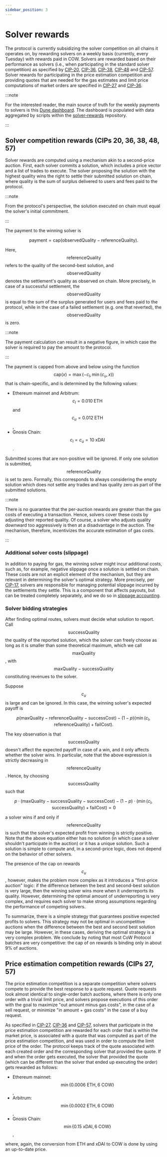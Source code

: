 ```yaml
---
sidebar_position: 3
---
```


# Solver rewards

The protocol is currently subsidizing the solver competition on all chains it operates on, by rewarding solvers on a weekly basis (currently, every Tuesday) with rewards paid in COW. Solvers are rewarded based on their performance as solvers (i.e., when participating in the standard solver competition) as specified by [CIP-20](https://snapshot.org/#/cow.eth/proposal/0x2d3f9bd1ea72dca84b03e97dda3efc1f4a42a772c54bd2037e8b62e7d09a491f), [CIP-36](https://snapshot.org/#/cow.eth/proposal/0x4e58f9c1208121c0e06282b5541b458bc8c8b76090263e25448848f3194df986), [CIP-38](https://snapshot.org/#/cow.eth/proposal/0xfb81daea9be89f4f1c251d53fd9d1481129b97c6f38caaddc42af7f3ce5a52ec), [CIP-48](https://snapshot.org/#/cow.eth/proposal/0x563ab9a66265ad72c47a8e55f620f927685dd07d4d49f6d1812905c683f05805) and [CIP-57](https://snapshot.box/#/s:cow.eth/proposal/0x46d4fea1492207cf400fcb7a01141a7d4c730791d658cc77236941fc9eb7dccb). Solver rewards for participating in the price estimation competition and providing quotes that are needed for the gas estimates and limit price computations of market orders are specified in [CIP-27](https://snapshot.org/#/cow.eth/proposal/0x64e061568e86e8d2eec344d4a892e4126172b992cabe59a0b24c51c4c7e6cc33) and [CIP-36](https://snapshot.org/#/cow.eth/proposal/0x4e58f9c1208121c0e06282b5541b458bc8c8b76090263e25448848f3194df986).


:::note

For the interested reader, the main source of truth for the weekly payments to solvers is this [Dune dashboard](https://dune.com/cowprotocol/cow-solver-rewards). The dashboard is populated with data aggregated by scripts within the [solver-rewards](https://github.com/cowprotocol/solver-rewards) repository.

:::

## Solver competition rewards (CIPs 20, 36, 38, 48, 57)

Solver rewards are computed using a mechanism akin to a second-price auction. First, each solver commits a solution, which includes a price vector and a list of trades to execute. The solver proposing the solution with the highest quality wins the right to settle their submitted solution on chain, where quality is the sum of surplus delivered to users and fees paid to the protocol.

:::note

From the protocol's perspective, the solution executed on chain must equal the solver's initial commitment.

:::

The payment to the winning solver is

$$
\textrm{payment} = \textrm{cap}(\textrm{observedQuality} - \textrm{referenceQuality}).
$$

Here, $$\textrm{referenceQuality}$$ refers to the quality of the second-best solution, and $$\textrm{observedQuality}$$ denotes the settlement's quality as observed on chain. More precisely, in case of a successful settlement, the $$\textrm{observedQuality}$$ is equal to the sum of the surplus generated for users and fees paid to the protocol, while in the case of a failed settlement (e.g. one that reverted), the $$\textrm{observedQuality}$$ is zero.

:::note

The payment calculation can result in a negative figure, in which case the solver is required to pay the amount to the protocol.

:::

The payment is capped from above and below using the function $$\textrm{cap}(x) = \max(-c_l, \min(c_u, x))$$ that is chain-specific, and is determined by the following values:
- Ethereum mainnet and Arbitrum: $$c_l = 0.010 \;\textrm{ETH}$$ and $$c_u = 0.012 \;\textrm{ETH}$$,
- Gnosis Chain: $$c_l = c_u = 10 \;\textrm{xDAI}$$.

Submitted scores that are non-positive will be ignored. If only one solution is submitted, $$\textrm{referenceQuality}$$ is set to zero. Formally, this corresponds to always considering the empty solution which does not settle any trades and has quality zero as part of the submitted solutions. 

:::note

There is no guarantee that the per-auction rewards are greater than the gas costs of executing a transaction. Hence, solvers cover these costs by adjusting their reported quality. Of course, a solver who adjusts quality downward too aggressively is then at a disadvantage in the auction. The mechanism, therefore, incentivizes the accurate estimation of gas costs.

:::



### Additional solver costs (slippage)

In addition to paying for gas, the winning solver might incur additional costs, such as, for example, negative slippage once a solution is settled on chain. These costs are not an explicit element of the mechanism, but they are relevant in determining the solver's optimal strategy. More precisely, per [CIP-17](https://snapshot.org/#/cow.eth/proposal/0xf9c98a2710dc72c906bbeab9b8fe169c1ed2e9af6a67776cc29b8b4eb44d0fb2), solvers are responsible for managing potential slippage incurred by the settlements they settle. This is a component that affects payouts, but can be treated completely separately, and we do so in [slippage accounting](slippage).

### Solver bidding strategies

After finding optimal routes, solvers must decide what solution to report. Call $$\textrm{successQuality}$$ the quality of the reported solution, which the solver can freely choose as long as it is smaller than some theoretical maximum, which we call $$\textrm{maxQuality}$$, with $$\textrm{maxQuality} - \textrm{successQuality} $$ constituting revenues to the solver.

Suppose $$c_u$$ is large and can be ignored. In this case, the winning solver's expected payoff is

$$
p  (\textrm{maxQuality} - \textrm{referenceQuality} - \textrm{successCost}) - (1 - p)  (\min(c_l,\textrm{referenceQuality}) + \textrm{failCost}).
$$

The key observation is that $$\textrm{successQuality}$$ doesn't affect the expected payoff in case of a win, and it only affects whether the solver wins. In particular, note that the above expression is strictly decreasing in $$\textrm{referenceQuality}$$. Hence, by choosing $$\textrm{successQuality}$$ such that

$$
p \cdot (\textrm{maxQuality} - \textrm{successQuality}- \textrm{successCost}) - (1 - p) \cdot (\min(c_l,\textrm{successQuality}) + \textrm{failCost})=0
$$

a solver wins if and only if $$\textrm{referenceQuality}$$ is such that the solver's expected profit from winning is strictly positive. Note that the above equation either has no solution (in which case a solver shouldn't participate in the auction) or it has a unique solution. Such a solution is simple to compute and, in a second-price logic, does not depend on the behavior of other solvers.

The presence of the cap on rewards $$c_u$$, however, makes the problem more complex as it introduces a "first-price auction" logic: if the difference between the best and second-best solution is very large, then the winning solver wins more when it underreports its quality. However, determining the optimal amount of underreporting is very complex, and requires each solver to make strong assumptions regarding the performance of competing solvers.

To summarize, there is a simple strategy that guarantees positive expected profits to solvers. This strategy may not be optimal in uncompetitive auctions when the difference between the best and second best solution may be large. However, in these cases, deriving the optimal strategy is a very complex problem. We conclude by noting that most CoW Protocol batches are very competitive: the cap of on rewards is binding only in about 9% of auctions. 

## Price estimation competition rewards (CIPs 27, 57)

The price estimation competition is a separate competition where solvers compete to provide the best response to a quote request. Quote requests look almost identical to single-order batch auctions, where there is only one order with a trivial limit price, and solvers propose executions of this order with the goal to maximize "out amount minus gas costs", in the case of a sell request, or minimize "in amount + gas costs" in the case of a buy request.

As specified in [CIP-27](https://snapshot.org/#/cow.eth/proposal/0x64e061568e86e8d2eec344d4a892e4126172b992cabe59a0b24c51c4c7e6cc33), [CIP-36](https://snapshot.org/#/cow.eth/proposal/0x4e58f9c1208121c0e06282b5541b458bc8c8b76090263e25448848f3194df986) and [CIP-57](https://snapshot.box/#/s:cow.eth/proposal/0x46d4fea1492207cf400fcb7a01141a7d4c730791d658cc77236941fc9eb7dccb), solvers that participate in the price estimation competition are rewarded for each order that is within the market price, is associated with a quote that was computed as part of the price estimation competition, and was used in order to compute the limit price of the order. The protocol keeps track of the quote associated with each created order and the corresponding solver that provided the quote. If and when the order gets executed, the solver that provided the quote (which can be different than the solver that ended up executing the order) gets rewarded as follows:
- Ethereum mainnet: $$\min\{0.0006 ~\textrm{ETH}, 6 ~\textrm{COW}\}$$,
- Arbitrum: $$\min\{0.0002 ~\textrm{ETH}, 6 ~\textrm{COW}\}$$,
- Gnosis Chain: $$\min\{0.15 ~\textrm{xDAI}, 6 ~\textrm{COW}\}$$,

where, again, the conversion from ETH and xDAI to COW is done by using an up-to-date price.
